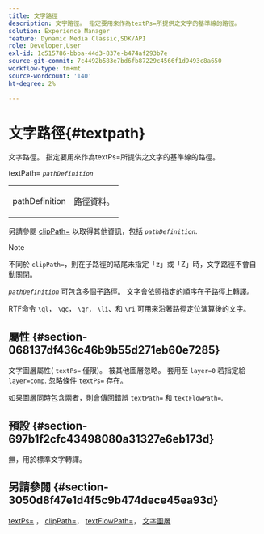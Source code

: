 ```yaml
---
title: 文字路徑
description: 文字路徑。 指定要用來作為textPs=所提供之文字的基準線的路徑。
solution: Experience Manager
feature: Dynamic Media Classic,SDK/API
role: Developer,User
exl-id: 1c515786-bbba-44d3-837e-b474af293b7e
source-git-commit: 7c4492b583e7bd6fb87229c4566f1d9493c8a650
workflow-type: tm+mt
source-wordcount: '140'
ht-degree: 2%

---
```


# 文字路徑{#textpath}

文字路徑。 指定要用來作為textPs=所提供之文字的基準線的路徑。

textPath= *`pathDefinition`*

<table id="simpletable_74F549E8625B483A9B334B24A7EB6D22"> 
 <tr class="strow"> 
  <td class="stentry"> <p><span class="varname"> pathDefinition</span> </p> </td> 
  <td class="stentry"> <p>路徑資料。 </p></td> 
 </tr> 
</table>

另請參閱 [clipPath=](../../../../../is-api/http-ref/image-serving-api-ref/c-http-protocol-reference/c-command-reference/r-clippath.md#reference-8139b1b52dc54749b51b109521ddf83d) 以取得其他資訊，包括 *`pathDefinition`*.

>[!NOTE]
>
>不同於 `clipPath=`，則在子路徑的結尾未指定「z」或「Z」時，文字路徑不會自動關閉。

*`pathDefinition`* 可包含多個子路徑。 文字會依照指定的順序在子路徑上轉譯。

RTF命令 `\ql`， `\qc`， `\qr`， `\li`、和 `\ri` 可用來沿著路徑定位演算後的文字。

## 屬性 {#section-068137df436c46b9b55d271eb60e7285}

文字圖層屬性( `textPs=` 僅限)。 被其他圖層忽略。 套用至 `layer=0` 若指定給 `layer=comp`. 忽略條件 `textPs=` 存在。

如果圖層同時包含兩者，則會傳回錯誤 `textPath=` 和 `textFlowPath=`.

## 預設 {#section-697b1f2cfc43498080a31327e6eb173d}

無，用於標準文字轉譯。

## 另請參閱 {#section-3050d8f47e1d4f5c9b474dece45ea93d}

[textPs=](../../../../../is-api/http-ref/image-serving-api-ref/c-http-protocol-reference/c-command-reference/r-textps.md#reference-4209a2a6169f44278da2647cfb0cd767) ， [clipPath=](../../../../../is-api/http-ref/image-serving-api-ref/c-http-protocol-reference/c-command-reference/r-clippath.md#reference-8139b1b52dc54749b51b109521ddf83d)， [textFlowPath=](../../../../../is-api/http-ref/image-serving-api-ref/c-http-protocol-reference/c-command-reference/r-textflowpath.md#reference-0b8d9493d71342f0b6a64a6d221584ef)， [文字圖層](../../../../../is-api/http-ref/image-serving-api-ref/c-http-protocol-reference/c-text-formatting/r-text-layers.md#reference-47e78cfb18134db5ab09e17af14a6a8f)
